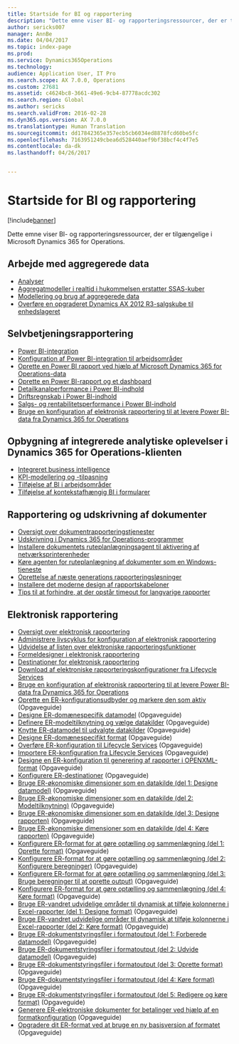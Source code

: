 ```yaml
---
title: Startside for BI og rapportering
description: "Dette emne viser BI- og rapporteringsressourcer, der er tilgængelige i Microsoft Dynamics 365 for Operations."
author: sericks007
manager: AnnBe
ms.date: 04/04/2017
ms.topic: index-page
ms.prod: 
ms.service: Dynamics365Operations
ms.technology: 
audience: Application User, IT Pro
ms.search.scope: AX 7.0.0, Operations
ms.custom: 27681
ms.assetid: c4624bc8-3661-49e6-9cb4-87778acdc302
ms.search.region: Global
ms.author: sericks
ms.search.validFrom: 2016-02-28
ms.dyn365.ops.version: AX 7.0.0
ms.translationtype: Human Translation
ms.sourcegitcommit: dd17842365e357ecb5cb6034ed8878fcd60be5fc
ms.openlocfilehash: 7163951249cbea6d528440aef9bf38bcf4c4f7e5
ms.contentlocale: da-dk
ms.lasthandoff: 04/26/2017


---
```


# <a name="bi-amp-reporting-home-page"></a>Startside for BI og rapportering

[!include[banner](../includes/banner.md)]


Dette emne viser BI- og rapporteringsressourcer, der er tilgængelige i Microsoft Dynamics 365 for Operations. 

<a name="working-with-aggregate-data"></a>Arbejde med aggregerede data
---------------------------

-   [Analyser](analytics.md)
-   [Aggregatmodeller i realtid i hukommelsen erstatter SSAS-kuber](..\migration-upgrade\in-memory-real-time-aggregate-models.md)
-   [Modellering og brug af aggregerede data](model-aggregate-data.md)
-   [Overføre en opgraderet Dynamics AX 2012 R3-salgskube til enhedslageret](..\migration-upgrade\migrate-upgraded-cube-entity-store.md)

## <a name="self-service-reporting"></a>Selvbetjeningsrapportering
-   [Power BI-integration](power-bi-integration.md)
-   [Konfiguration af Power BI-integration til arbejdsområder](configure-power-bi-integration.md)
-   [Oprette en Power BI rapport ved hjælp af Microsoft Dynamics 365 for Operations-data](create-powerbi-report-data.md)
-   [Oprette en Power BI-rapport og et dashboard](create-powerbi-report-dashboard.md)
-   [Detailkanalperformance i Power BI-indhold](retail-channel-performance-dashboard-power-bi-data.md)
-   [Driftsregnskab i Power BI-indhold](financial-performance-power-bi-content-pack.md)
-   [Salgs- og rentabilitetsperformance i Power BI-indhold](sales-profitability-performance-content-pack.md)
-   [Bruge en konfiguration af elektronisk rapportering til at levere Power BI-data fra Dynamics 365 for Operations](general-electronic-reporting-report-configuration-get-data-powerbi.md)

## <a name="building-embedded-analytical-experiences-in-the-dynamics-365-for-operations-client"></a>Opbygning af integrerede analytiske oplevelser i Dynamics 365 for Operations-klienten
-   [Integreret business intelligence](analytics.md#embedded-business-intelligence)
-   [KPI-modellering og -tilpasning](analytics.md#kpi-modeling-and-customization)
-   [Tilføjelse af BI i arbejdsområder](add-bi-workspaces.md)
-   [Tilføjelse af kontekstafhængig BI i formularer](add-contextual-bi-forms.md)

## <a name="document-reporting-and-printing"></a>Rapportering og udskrivning af dokumenter
-   [Oversigt over dokumentrapporteringstjenester](document-reporting-services.md)
-   [Udskrivning i Dynamics 365 for Operations-programmer](print-documents.md)
-   [Installere dokumentets ruteplanlægningsagent til aktivering af netværksprinterenheder](install-document-routing-agent.md)
-   [Køre agenten for ruteplanlægning af dokumenter som en Windows-tjeneste](run-document-routing-agent-as-windows-service.md)
-   [Oprettelse af næste generations rapporteringsløsninger](create-nextgen-reporting-solutions.md)
-   [Installere det moderne design af rapportskabeloner](install-modern-report-design-templates.md)
-   [Tips til at forhindre, at der opstår timeout for langvarige rapporter](prevent-long-running-reports-timing-out.md)

## <a name="electronic-reporting"></a>Elektronisk rapportering
-   [Oversigt over elektronisk rapportering](general-electronic-reporting.md)
-   [Administrere livscyklus for konfiguration af elektronisk rapportering](general-electronic-reporting-manage-configuration-lifecycle.md)
-   [Udvidelse af listen over elektroniske rapporteringsfunktioner](general-electronic-reporting-formulas-list-extension.md)
-   [Formeldesigner i elektronisk rapportering](general-electronic-reporting-formula-designer.md)
-   [Destinationer for elektronisk rapportering](electronic-reporting-destinations.md)
-   [Download af elektroniske rapporteringskonfigurationer fra Lifecycle Services](download-electronic-reporting-configuration-lcs.md)
-   [Bruge en konfiguration af elektronisk rapportering til at levere Power BI-data fra Dynamics 365 for Operations](general-electronic-reporting-report-configuration-get-data-powerbi.md)
-   [Oprette en ER-konfigurationsudbyder og markere den som aktiv](http://ax.help.dynamics.com/en/wiki/er-select-service-provider/) (Opgaveguide)
-   [Designe ER-domænespecifik datamodel](http://ax.help.dynamics.com/en/wiki/er-design-domain-specific-data-model/) (Opgaveguide)
-   [Definere ER-modeltilknytning og vælge datakilder](http://ax.help.dynamics.com/en/wiki/er-define-model-mapping-and-select-data-sources/) (Opgaveguide)
-   [Knytte ER-datamodel til udvalgte datakilder](http://ax.help.dynamics.com/en/wiki/er-map-data-model-to-selected-data-sources/) (Opgaveguide)
-   [Designe ER-domænespecifikt format](http://ax.help.dynamics.com/en/wiki/er-design-domain-specific-format/) (Opgaveguide)
-   [Overføre ER-konfiguration til Lifecycle Services](http://ax.help.dynamics.com/en/wiki/upload-a-configuration-into-lifecycle-services/) (Opgaveguide)
-   [Importere ER-konfiguration fra Lifecycle Services](http://ax.help.dynamics.com/en/wiki/import-a-configuration-from-lifecycle-services/) (Opgaveguide)
-   [Designe en ER-konfiguration til generering af rapporter i OPENXML-format](http://ax.help.dynamics.com/en/wiki/design-a-configuration-for-generating-reports-in-openxml-format/) (Opgaveguide)
-   [Konfigurere ER-destinationer](http://ax.help.dynamics.com/en/wiki/configure-destinations/) (Opgaveguide)
-   [Bruge ER-økonomiske dimensioner som en datakilde (del 1: Designe datamodel)](http://ax.help.dynamics.com/en/wiki/er-use-financial-dimensions-as-a-data-source-part-1-design-data-model/) (Opgaveguide)
-   [Bruge ER-økonomiske dimensioner som en datakilde (del 2: Modeltilknytning)](http://ax.help.dynamics.com/en/wiki/er-use-financial-dimensions-as-a-data-source-part-2-model-mapping/) (Opgaveguide)
-   [Bruge ER-økonomiske dimensioner som en datakilde (del 3: Designe rapporten)](http://ax.help.dynamics.com/en/wiki/er-use-financial-dimensions-as-a-data-source-part-3-design-the-report/) (Opgaveguide)
-   [Bruge ER-økonomiske dimensioner som en datakilde (del 4: Køre rapporten)](http://ax.help.dynamics.com/en/wiki/er-use-financial-dimensions-as-a-data-source-part-4-run-the-report/) (Opgaveguide)
-   [Konfigurere ER-format for at gøre optælling og sammenlægning (del 1: Oprette format)](http://ax.help.dynamics.com/en/wiki/er-configure-format-to-do-counting-and-summing-part-1-create-format/) (Opgaveguide)
-   [Konfigurere ER-format for at gøre optælling og sammenlægning (del 2: Konfigurere beregninger)](http://ax.help.dynamics.com/en/wiki/er-configure-format-to-do-counting-and-summing-part-2-configure-computations/) (Opgaveguide)
-   [Konfigurere ER-format for at gøre optælling og sammenlægning (del 3: Bruge beregninger til at oprette output)](http://ax.help.dynamics.com/en/wiki/er-configure-format-to-do-counting-and-summing-part-3-use-computations-to-make-the-output/) (Opgaveguide)
-   [Konfigurere ER-format for at gøre optælling og sammenlægning (del 4: Køre format)](http://ax.help.dynamics.com/en/wiki/er-configure-format-to-do-counting-and-summing-part-4-run-format/) (Opgaveguide)
-   [Bruge ER-vandret udvidelige områder til dynamisk at tilføje kolonnerne i Excel-rapporter (del 1: Designe format)](http://ax.help.dynamics.com/en/wiki/er-use-horizontally-expandable-ranges-to-dynamically-add-columns-in-excel-reports-part-1-design-format/) (Opgaveguide)
-   [Bruge ER-vandret udvidelige områder til dynamisk at tilføje kolonnerne i Excel-rapporter (del 2: Køre format)](http://ax.help.dynamics.com/en/wiki/er-use-horizontally-expandable-ranges-to-dynamically-add-columns-in-excel-reports-part-2-run-format/) (Opgaveguide)
-   [Bruge ER-dokumentstyringsfiler i formatoutput (del 1: Forberede datamodel)](http://ax.help.dynamics.com/en/wiki/er-use-document-management-files-in-format-outputs-part-1-prepare-data-model/) (Opgaveguide)
-   [Bruge ER-dokumentstyringsfiler i formatoutput (del 2: Udvide datamodel)](http://ax.help.dynamics.com/en/wiki/er-use-document-management-files-in-format-outputs-part-2-extend-data-model/) (Opgaveguide)
-   [Bruge ER-dokumentstyringsfiler i formatoutput (del 3: Oprette format)](http://ax.help.dynamics.com/en/wiki/er-use-document-management-files-in-format-outputs-part-3-create-format/) (Opgaveguide)
-   [Bruge ER-dokumentstyringsfiler i formatoutput (del 4: Køre format)](http://ax.help.dynamics.com/en/wiki/er-use-document-management-files-in-format-outputs-part-4-run-format/) (Opgaveguide)
-   [Bruge ER-dokumentstyringsfiler i formatoutput (del 5: Redigere og køre format)](http://ax.help.dynamics.com/en/wiki/er-use-document-management-files-in-format-outputs-part-5-modify-and-run-format/) (Opgaveguide)
-   [Generere ER-elektroniske dokumenter for betalinger ved hjælp af en formatkonfiguration](http://ax.help.dynamics.com/en/wiki/generate-electronic-documents-for-payments-using-a-format-configuration/) (Opgaveguide)
-   [Opgradere dit ER-format ved at bruge en ny basisversion af formatet](http://ax.help.dynamics.com/en/wiki/upgrade-your-format-by-adopting-a-new-base-version-of-that-format/) (Opgaveguide)







